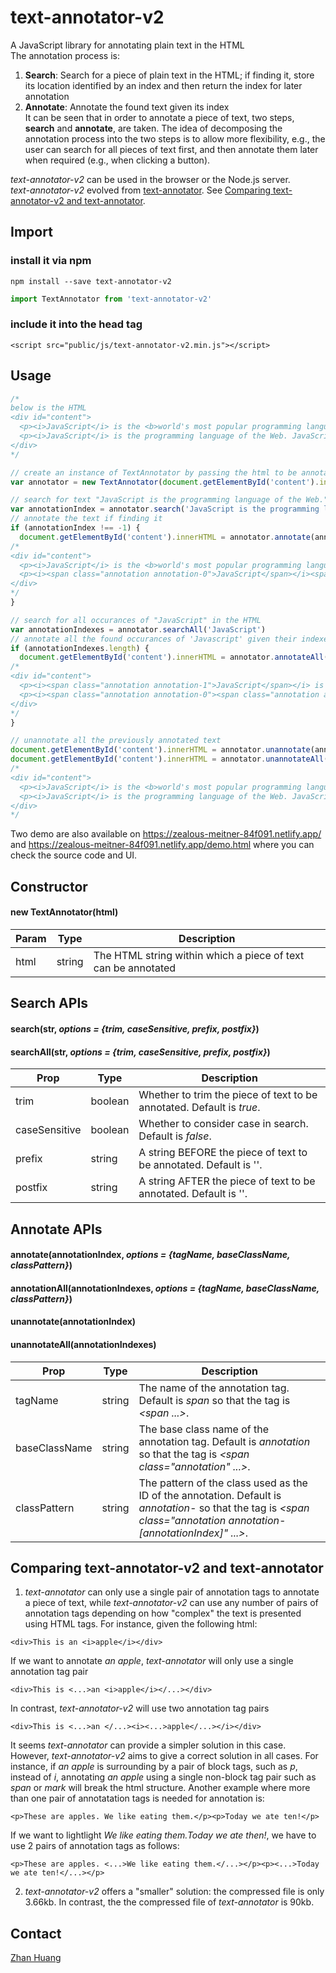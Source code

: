 # text-annotator-v2
A JavaScript library for annotating plain text in the HTML<br />
The annotation process is:

1. **Search**: Search for a piece of plain text in the HTML; if finding it, store its location identified by an index and then return the index for later annotation
2. **Annotate**: Annotate the found text given its index<br />
It can be seen that in order to annotate a piece of text, two steps, **search** and **annotate**, are taken. The idea of decomposing the annotation process into the two steps is to allow more flexibility, e.g., the user can search for all pieces of text first, and then annotate them later when required (e.g., when clicking a button). <br />

*text-annotator-v2* can be used in the browser or the Node.js server.<br />
*text-annotator-v2* evolved from [text-annotator](https://www.npmjs.com/package/text-annotator). See [Comparing text-annotator-v2 and text-annotator](#comparing-text-annotator-v2-and-text-annotator).

## Import
### install it via npm
`npm install --save text-annotator-v2`
```javascript
import TextAnnotator from 'text-annotator-v2'
```
### include it into the head tag
```
<script src="public/js/text-annotator-v2.min.js"></script>
```

## Usage
```javascript
/*
below is the HTML
<div id="content">
  <p><i>JavaScript</i> is the <b>world's most popular programming language</b>.</p>
  <p><i>JavaScript</i> is the programming language of the Web. JavaScript is easy to learn.</p>
</div>
*/

// create an instance of TextAnnotator by passing the html to be annotated
var annotator = new TextAnnotator(document.getElementById('content').innerHTML)

// search for text "JavaScript is the programming language of the Web." within the HTML
var annotationIndex = annotator.search('JavaScript is the programming language of the Web.')
// annotate the text if finding it
if (annotationIndex !== -1) {
  document.getElementById('content').innerHTML = annotator.annotate(annotationIndex)
/*
<div id="content">
  <p><i>JavaScript</i> is the <b>world's most popular programming language</b>.</p>
  <p><i><span class="annotation annotation-0">JavaScript</span></i><span class="annotation annotation-0"> is the programming language of the Web.</span> JavaScript is easy to learn.</p>
</div>
*/
}

// search for all occurances of "JavaScript" in the HTML
var annotationIndexes = annotator.searchAll('JavaScript')
// annotate all the found occurances of 'Javascript' given their indexes
if (annotationIndexes.length) {
  document.getElementById('content').innerHTML = annotator.annotateAll(annotationIndexes)
/*
<div id="content">
  <p><i><span class="annotation annotation-1">JavaScript</span></i> is the <b>world's most popular programming language</b>.</p>
  <p><i><span class="annotation annotation-0"><span class="annotation annotation-2">JavaScript</span></span></i><span class="annotation annotation-0"> is the programming language of the Web.</span> <span class="annotation annotation-3">JavaScript</span> is easy to learn.</p>
</div>
*/
}

// unannotate all the previously annotated text
document.getElementById('content').innerHTML = annotator.unannotate(annotationIndex)
document.getElementById('content').innerHTML = annotator.unannotateAll(annotationIndexes)
/*
<div id="content">
  <p><i>JavaScript</i> is the <b>world's most popular programming language</b>.</p>
  <p><i>JavaScript</i> is the programming language of the Web. JavaScript is easy to learn.</p>
</div>
*/
```
Two demo are also available on https://zealous-meitner-84f091.netlify.app/ and https://zealous-meitner-84f091.netlify.app/demo.html where you can check the source code and UI.

## Constructor
#### new TextAnnotator(html)
| Param | Type | Description |
| ---- | ---- | ---- |
| html | string | The HTML string within which a piece of text can be annotated |

## Search APIs
#### search(str, *options = {trim, caseSensitive, prefix, postfix}*)
#### searchAll(str, *options = {trim, caseSensitive, prefix, postfix}*)
| Prop | Type | Description |
| ---- | ---- | ---- |
| trim | boolean | Whether to trim the piece of text to be annotated. Default is *true*. |
| caseSensitive | boolean | Whether to consider case in search. Default is *false*. |
| prefix | string | A string BEFORE the piece of text to be annotated. Default is ''. |
| postfix | string | A string AFTER the piece of text to be annotated. Default is ''. |

## Annotate APIs
#### annotate(annotationIndex, *options = {tagName, baseClassName, classPattern}*)
#### annotationAll(annotationIndexes, *options = {tagName, baseClassName, classPattern}*)
#### unannotate(annotationIndex)
#### unannotateAll(annotationIndexes)
| Prop | Type | Description |
| ---- | ---- | ---- |
| tagName | string | The name of the annotation tag. Default is *span* so that the tag is *<span ...>*. |
| baseClassName | string | The base class name of the annotation tag. Default is *annotation* so that the tag is *<span class="annotation" ...>*. |
| classPattern | string | The pattern of the class used as the ID of the annotation. Default is *annotation-* so that the tag is *<span class="annotation annotation-[annotationIndex]" ...>*. |

## Comparing text-annotator-v2 and text-annotator
1. *text-annotator* can only use a single pair of annotation tags to annotate a piece of text, while *text-annotator-v2* can use any number of pairs of annotation tags depending on how "complex" the text is presented using HTML tags. For instance, given the following html:
```
<div>This is an <i>apple</i></div>
```
If we want to annotate *an apple*, *text-annotator* will only use a single annotation tag pair
```
<div>This is <...>an <i>apple</i></...></div>
```
In contrast, *text-annotator-v2* will use two annotation tag pairs
```
<div>This is <...>an </...><i><...>apple</...></i></div>
```
It seems *text-annotator* can provide a simpler solution in this case. However, *text-annotator-v2* aims to give a correct solution in all cases. For instance, if *an apple* is surrounding by a pair of block tags, such as *p*, instead of *i*, annotating *an apple* using a single non-block tag pair such as *span* or *mark* will break the html structure. Another example where more than one pair of annotatation tags is needed for annotation is:
```
<p>These are apples. We like eating them.</p><p>Today we ate ten!</p>
```
If we want to lightlight *We like eating them.Today we ate then!*, we have to use 2 pairs of annotation tags as follows:
```
<p>These are apples. <...>We like eating them.</...></p><p><...>Today we ate ten!</...></p>
```

2. *text-annotator-v2* offers a "smaller" solution: the compressed file is only 3.66kb. In contrast, the the compressed file of *text-annotator* is 90kb.

## Contact
[Zhan Huang](mailto:z2hm@outlook.com "Zhan Huang")

